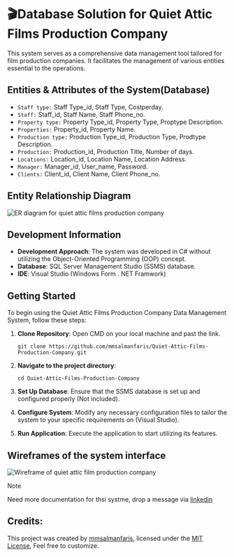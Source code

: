 # 🎬Database Solution for Quiet Attic Films Production Company

This system serves as a comprehensive data management tool tailored for film production companies. It facilitates the management of various entities essential to the operations.


## Entities & Attributes of the System(Database)
 - ``Staff type:`` Staff Type_id, Staff Type, Costperday.
 - ``Staff:`` Staff_id, Staff Name, Staff Phone_no.
 - ``Property type:`` Property Type_id, Property Type, Proptype Description.
 - ``Properties:`` Property_id, Property Name.
 - ``Production type:`` Production Type_id, Production Type, Prodtype Description.
 - ``Production:`` Production_id, Production Title, Number of days.
 - ``Locations:`` Location_id, Location Name, Location Address.
 - ``Manager:`` Manager_id, User_name, Password.
 - ``Clients:`` Client_id, Client Name, Client Phone_no.

   
## Entity Relationship Diagram

![ER diagram for quiet attic films production company](https://github.com/mmsalmanfaris/Quiet-Attic-Films-Production-Company/assets/110341513/72f51998-3538-4884-8709-6bfa44cfae6b)


## Development Information

- **Development Approach**: The system was developed in C# without utilizing the Object-Oriented Programming (OOP) concept.
- **Database**: SQL Server Management Studio (SSMS) database.
- **IDE**: Visual Studio (Windows Form . NET Framwork)


## Getting Started

To begin using the Quiet Attic Films Production Company Data Management System, follow these steps:

1. **Clone Repository**: Open CMD on your local machine and past the link.
   
   ```
   git clone https://github.com/mmsalmanfaris/Quiet-Attic-Films-Production-Company.git
   ```
2. **Navigate to the project directory**:
   
   ```
   cd Quiet-Attic-Films-Production-Company
   ```
4. **Set Up Database**: Ensure that the SSMS database is set up and configured properly (Not included).
5. **Configure System**: Modify any necessary configuration files to tailor the system to your specific requirements on (Visual Studio).
6. **Run Application**: Execute the application to start utilizing its features.


## Wireframes of the system interface 

![Wireframe of quiet attic film production company](https://github.com/mmsalmanfaris/Quiet-Attic-Films-Production-Company/assets/110341513/65e81bff-fbad-4601-91e5-f9e0a4ba74f2)


> [!NOTE]
> Need more documentation for thsi systme, drop a message via [linkedin](https://www.linkedin.com/in/mmsalmanfaris/)

## Credits: 
This project was created by [mmsalmanfaris](https://www.linkedin.com/in/mmsalmanfaris/), licensed under the [MIT License](LICENSE), Feel free to customize.
